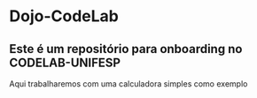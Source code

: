 # Dojo-CodeLab

## Este é um repositório para onboarding no CODELAB-UNIFESP

Aqui trabalharemos com uma calculadora simples como exemplo